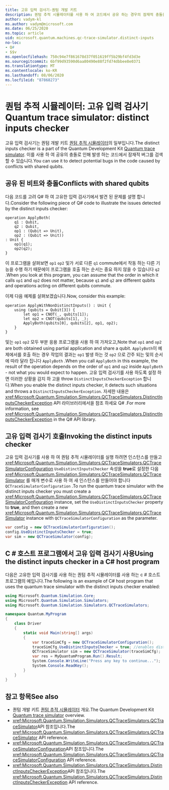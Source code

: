 ```yaml
---
title: 고유 입력 검사기-퀀텀 개발 키트
description: 퀀텀 추적 시뮬레이터를 사용 하 여 코드에서 공유 하는 경우의 잠재적 충돌을 확인 하는 Microsoft QDK 고유 입력 검사기에 대해 알아봅니다 Q# .
author: vadym-kl
ms.author: vadym@microsoft.com
ms.date: 06/25/2020
ms.topic: article
uid: microsoft.quantum.machines.qc-trace-simulator.distinct-inputs
no-loc:
- Q#
- $$v
ms.openlocfilehash: 750c94e7f861678d37f051619ff5b29bf4fd3d3e
ms.sourcegitcommit: 6bf99d93590d6aa80490e88f2fd74dbbee8e0371
ms.translationtype: MT
ms.contentlocale: ko-KR
ms.lasthandoff: 08/06/2020
ms.locfileid: "87868273"
---
```

# <a name="quantum-trace-simulator-distinct-inputs-checker"></a><span data-ttu-id="558d5-103">퀀텀 추적 시뮬레이터: 고유 입력 검사기</span><span class="sxs-lookup"><span data-stu-id="558d5-103">Quantum trace simulator: distinct inputs checker</span></span>

<span data-ttu-id="558d5-104">고유 입력 검사기는 퀀텀 개발 키트 [퀀텀 추적 시뮬레이터](xref:microsoft.quantum.machines.qc-trace-simulator.intro)의 일부입니다.</span><span class="sxs-lookup"><span data-stu-id="558d5-104">The distinct inputs checker is a part of the Quantum Development Kit [Quantum trace simulator](xref:microsoft.quantum.machines.qc-trace-simulator.intro).</span></span> <span data-ttu-id="558d5-105">이를 사용 하 여 공유의 충돌로 인해 발생 하는 코드에서 잠재적 버그를 검색할 수 있습니다.</span><span class="sxs-lookup"><span data-stu-id="558d5-105">You can use it to detect potential bugs in the code caused by conflicts with shared qubits.</span></span> 

## <a name="conflicts-with-shared-qubits"></a><span data-ttu-id="558d5-106">공유 된 비트와 충돌</span><span class="sxs-lookup"><span data-stu-id="558d5-106">Conflicts with shared qubits</span></span>

<span data-ttu-id="558d5-107">다음 코드를 고려 Q# 하 여 고유한 입력 검사기에서 발견 된 문제를 설명 합니다.</span><span class="sxs-lookup"><span data-stu-id="558d5-107">Consider the following piece of Q# code to illustrate the issues detected by the distinct inputs checker:</span></span>

```qsharp
operation ApplyBoth(
    q1 : Qubit,
    q2 : Qubit,
    op1 : (Qubit => Unit),
    op2 : (Qubit => Unit))
: Unit {
    op1(q1);
    op2(q2);
}
```

<span data-ttu-id="558d5-108">이 프로그램을 살펴보면 `op1` `op2` 및가 서로 다른 `q1` commute에서 작동 하는 다른 기능을 수행 하기 때문에이 프로그램을 호출 하는 순서는 중요 하지 않을 수 있습니다 `q2` .</span><span class="sxs-lookup"><span data-stu-id="558d5-108">When you look at this program, you can assume that the order in which it calls `op1` and `op2` does not matter, because `q1` and `q2` are different qubits and operations acting on different qubits commute.</span></span> 

<span data-ttu-id="558d5-109">이제 다음 예제를 살펴보겠습니다.</span><span class="sxs-lookup"><span data-stu-id="558d5-109">Now, consider this example:</span></span>

```qsharp
operation ApplyWithNonDistinctInputs() : Unit {
    using (qubits = Qubit[3]) {
        let op1 = CNOT(_, qubits[1]);
        let op2 = CNOT(qubits[1], _);
        ApplyBoth(qubits[0], qubits[2], op1, op2);
    }
}
```

<span data-ttu-id="558d5-110">및는 `op1` `op2` 모두 부분 응용 프로그램을 사용 하 여 가져오고,</span><span class="sxs-lookup"><span data-stu-id="558d5-110">Note that `op1` and `op2` are both obtained using partial application and share a qubit.</span></span> <span data-ttu-id="558d5-111">`ApplyBoth`이 예제에서를 호출 하는 경우 작업의 결과는 `op1` 발생 하는 것 `op2` 으로 간주 되는 및의 순서에 따라 달라 집니다 `ApplyBoth` .</span><span class="sxs-lookup"><span data-stu-id="558d5-111">When you call `ApplyBoth` in this example, the result of the operation depends on the order of `op1` and `op2` inside `ApplyBoth` - not what you would expect to happen.</span></span> <span data-ttu-id="558d5-112">고유 입력 검사기를 사용 하도록 설정 하면 이러한 상황을 감지 하 고을 throw `DistinctInputsCheckerException` 합니다.</span><span class="sxs-lookup"><span data-stu-id="558d5-112">When you enable the distinct inputs checker, it detects such situations and throws a `DistinctInputsCheckerException`.</span></span> <span data-ttu-id="558d5-113">자세한 내용은 <xref:Microsoft.Quantum.Simulation.Simulators.QCTraceSimulators.DistinctInputsCheckerException> API 라이브러리에서을 참조 하세요 Q# .</span><span class="sxs-lookup"><span data-stu-id="558d5-113">For more information, see <xref:Microsoft.Quantum.Simulation.Simulators.QCTraceSimulators.DistinctInputsCheckerException> in the Q# API library.</span></span>

## <a name="invoking-the-distinct-inputs-checker"></a><span data-ttu-id="558d5-114">고유 입력 검사기 호출</span><span class="sxs-lookup"><span data-stu-id="558d5-114">Invoking the distinct inputs checker</span></span>

<span data-ttu-id="558d5-115">고유 입력 검사기를 사용 하 여 퀀텀 추적 시뮬레이터를 실행 하려면 인스턴스를 만들고 <xref:Microsoft.Quantum.Simulation.Simulators.QCTraceSimulators.QCTraceSimulatorConfiguration> `UseDistinctInputsChecker` 속성을 **true**로 설정한 다음 <xref:Microsoft.Quantum.Simulation.Simulators.QCTraceSimulators.QCTraceSimulator> 를 매개 변수로 사용 하 여 새 인스턴스를 만들어야 합니다 `QCTraceSimulatorConfiguration` .</span><span class="sxs-lookup"><span data-stu-id="558d5-115">To run the quantum trace simulator with the distinct inputs checker you must create a <xref:Microsoft.Quantum.Simulation.Simulators.QCTraceSimulators.QCTraceSimulatorConfiguration> instance, set the `UseDistinctInputsChecker` property to **true**, and then create a new <xref:Microsoft.Quantum.Simulation.Simulators.QCTraceSimulators.QCTraceSimulator> instance with `QCTraceSimulatorConfiguration` as the parameter.</span></span> 

```csharp
var config = new QCTraceSimulatorConfiguration();
config.UseDistinctInputsChecker = true;
var sim = new QCTraceSimulator(config);
```

## <a name="using-the-distinct-inputs-checker-in-a-c-host-program"></a><span data-ttu-id="558d5-116">C # 호스트 프로그램에서 고유 입력 검사기 사용</span><span class="sxs-lookup"><span data-stu-id="558d5-116">Using the distinct inputs checker in a C# host program</span></span>

<span data-ttu-id="558d5-117">다음은 고유한 입력 검사기를 사용 하는 퀀텀 추적 시뮬레이터를 사용 하는 c # 호스트 프로그램의 예입니다.</span><span class="sxs-lookup"><span data-stu-id="558d5-117">The following is an example of C# host program that uses the quantum trace simulator with the distinct inputs checker enabled:</span></span>

```csharp
using Microsoft.Quantum.Simulation.Core;
using Microsoft.Quantum.Simulation.Simulators;
using Microsoft.Quantum.Simulation.Simulators.QCTraceSimulators;

namespace Quantum.MyProgram
{
    class Driver
    {
        static void Main(string[] args)
        {
            var traceSimCfg = new QCTraceSimulatorConfiguration();
            traceSimCfg.UseDistinctInputsChecker = true; //enables distinct inputs checker
            QCTraceSimulator sim = new QCTraceSimulator(traceSimCfg);
            var res = MyQuantumProgram.Run().Result;
            System.Console.WriteLine("Press any key to continue...");
            System.Console.ReadKey();
        }
    }
}
```

## <a name="see-also"></a><span data-ttu-id="558d5-118">참고 항목</span><span class="sxs-lookup"><span data-stu-id="558d5-118">See also</span></span>

- <span data-ttu-id="558d5-119">퀀텀 개발 키트 [퀀텀 추적 시뮬레이터](xref:microsoft.quantum.machines.qc-trace-simulator.intro) 개요.</span><span class="sxs-lookup"><span data-stu-id="558d5-119">The Quantum Development Kit [Quantum trace simulator](xref:microsoft.quantum.machines.qc-trace-simulator.intro) overview.</span></span>
- <span data-ttu-id="558d5-120"><xref:Microsoft.Quantum.Simulation.Simulators.QCTraceSimulators.QCTraceSimulator>API 참조입니다.</span><span class="sxs-lookup"><span data-stu-id="558d5-120">The <xref:Microsoft.Quantum.Simulation.Simulators.QCTraceSimulators.QCTraceSimulator> API reference.</span></span>
- <span data-ttu-id="558d5-121"><xref:Microsoft.Quantum.Simulation.Simulators.QCTraceSimulators.QCTraceSimulatorConfiguration>API 참조입니다.</span><span class="sxs-lookup"><span data-stu-id="558d5-121">The <xref:Microsoft.Quantum.Simulation.Simulators.QCTraceSimulators.QCTraceSimulatorConfiguration> API reference.</span></span>
- <span data-ttu-id="558d5-122"><xref:Microsoft.Quantum.Simulation.Simulators.QCTraceSimulators.DistinctInputsCheckerException>API 참조입니다.</span><span class="sxs-lookup"><span data-stu-id="558d5-122">The <xref:Microsoft.Quantum.Simulation.Simulators.QCTraceSimulators.DistinctInputsCheckerException> API reference.</span></span>

